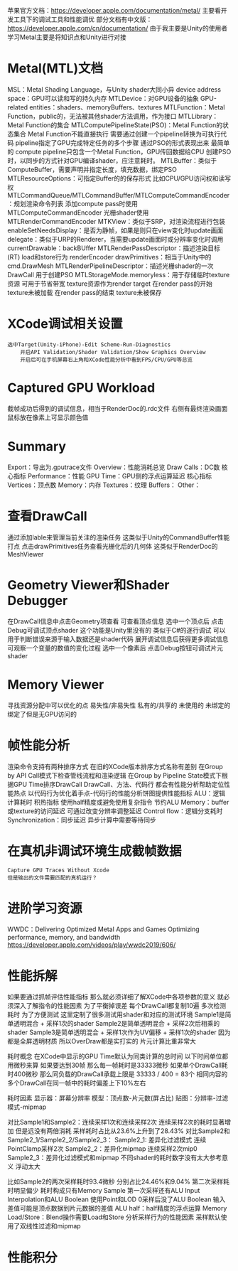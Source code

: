 苹果官方文档：https://developer.apple.com/documentation/metal/
    主要看开发工具下的调试工具和性能调优
部分文档有中文版：https://developer.apple.com/cn/documentation/
由于我主要是Unity的使用者 学习Metal主要是将知识点和Unity进行对接

# Metal(MTL)文档
MSL：Metal Shading Language，与Unity shader大同小异
device address space：GPU可以读和写的持久内存
MTLDevice：对GPU设备的抽象
GPU-related entities：shaders、memoryBuffers、textures
MTLFunction：Metal Function，public的，无法被其他shader方法调用，作为接口
MTLLibrary：Metal Function的集合
MTLComputePipelineState(PSO)：Metal Function的状态集合
    Metal Function不能直接执行 需要通过创建一个pipeline转换为可执行代码
    pipeline指定了GPU完成特定任务的多个步骤 通过PSO的形式表现出来
    最简单的 compute pipeline只包含一个Metal Function，GPU传回数据给CPU
    创建PSO时，以同步的方式针对GPU编译shader，应注意耗时。
MTLBuffer：类似于ComputeBuffer，需要声明并指定长度，填充数据，绑定PSO
    MTLResourceOptions：可指定Buffer的的保存形式 比如CPU/GPU访问权和读写权
MTLCommandQueue/MTLCommandBuffer/MTLComputeCommandEncoder：规划渲染命令列表
    添加compute pass时使用MTLComputeCommandEncoder
    光栅shader使用MTLRenderCommandEncoder
MTKView：类似于SRP，对渲染流程进行包装
    enableSetNeedsDisplay：是否为静帧，如果是则只在view变化时update画面
    delegate：类似于URP的Renderer，当需要update画面时或分辨率变化时调用
    currentDrawable：backBUffer
MTLRenderPassDescriptor：描述渲染目标(RT) load和store行为
renderEncoder drawPrimitives：相当于Unity中的cmd.DrawMesh
MTLRenderPipelineDescriptor：描述光栅shader的一次DrawCall 用于创建PSO
MTLStorageMode.memoryless：用于存储临时texture资源 可用于节省带宽
    texture资源作为render target
    在render pass的开始 texture未被加载
    在render pass的结束 texture未被保存

# XCode调试相关设置
    选中Target(Unity-iPhone)-Edit Scheme-Run-Diagnostics
        开启API Validation/Shader Validation/Show Graphics Overview
        开启后可在手机屏幕右上角和XCode性能分析中看到FPS/CPU/GPU等总览
# Captured GPU Workload
截帧成功后得到的调试信息，相当于RenderDoc的.rdc文件
右侧有最终渲染画面 鼠标放在像素上可显示颜色值
# Summary
Export：导出为.gputrace文件
Overview：性能消耗总览
    Draw Calls：DC数 核心指标
Performance：性能
    GPU Time：GPU侧的浮点运算延迟 核心指标
    Vertices：顶点数
Memory：内存
    Textures：纹理
    Buffers：
    Other：
# 查看DrawCall
通过添加lable来管理当前关注的渲染任务 这类似于Unity的CommandBuffer性能打点
点击drawPrimitives任务查看光栅化后的几何体 这类似于RenderDoc的MeshViewer
# Geometry Viewer和Shader Debugger
在DrawCall信息中点击Geometry项查看 可查看顶点信息
选中一个顶点后 点击Debug可调试顶点shader
    这个功能是Unity里没有的 类似于C#的逐行调试
    可以用于判断错误来源于输入数据还是shader代码
    展开调试信息后获得更多调试信息
    可观察一个变量的数值的变化过程
选中一个像素后 点击Debug按钮可调试片元shader
# Memory Viewer
寻找资源分配中可以优化的点
易失性/非易失性 私有的/共享的 未使用的 未绑定的 绑定了但是无GPU访问的
# 帧性能分析
渲染命令支持有两种排序方式 在旧的XCode版本排序方式名称有差别
在Group by API Call模式下检查管线流程和渲染逻辑
在Group by Pipeline State模式下根据GPU Time排序DrawCall
    DrawCall、方法、代码行 都会有性能分析帮助定位性能热点
    以代码行为优化着手点-代码行的性能分析饼图提供性能指标
        ALU：逻辑计算耗时 积热指标
            使用half精度或避免使用复杂指令 节约ALU
        Memory：buffer或texture的访问延迟
            可通过改变分辨率调整延迟
        Control flow：逻辑分支耗时
        Synchronization：同步延迟 异步计算中需要等待同步
# 在真机非调试环境生成截帧数据
    Capture GPU Traces Without Xcode
    但是输出的文件需要匹配的真机运行？
# 进阶学习资源
WWDC：Delivering Optimized Metal Apps and Games
    Optimizing performance, memory, and bandwidth
https://developer.apple.com/videos/play/wwdc2019/606/

# 性能拆解
如果要通过抓帧评估性能指标 那么就必须详细了解XCode中各项参数的意义
    就必须深入了解指令的性能因素
    为了平衡掉误差 每个DrawCall都复制10遍 多次检测耗时
为了方便测试 这里定制了很多测试用shader和对应的测试环境
Sample1是简单透明混合 + 采样1次的shader
Sample2是简单透明混合 + 采样2次后相乘的shader
Sample3是简单透明混合 + 采样1次作为UV偏移 + 采样1次的shader
因为都是全屏透明材质 所以OverDraw都是实打实的 片元计算比重非常大

耗时概念
在XCode中显示的GPU Time默认为同类计算的总时间
以下时间单位都用微秒来算 如果要达到30帧 那么每一帧耗时是33333微秒
如果单个DrawCall耗时400微秒 那么同负载的DrawCall承载上限是
    33333 / 400 = 83个
相同内容的多个DrawCall在同一帧中的耗时偏差上下10%左右 

耗时因素
显示器：屏幕分辨率
模型：顶点数-片元数(屏占比)
贴图：分辨率-过滤模式-mipmap

对比Sample1和Sample2：连续采样1次和连续采样2次
    连续采样2次的耗时显著增加 但是远没有两倍消耗
        采样耗时占比从23.6%上升到了28.43%
对比Sample2和Sample2_1/Sample2_2/Sample2_3：
    Sample2_1: 差异化过滤模式 连续PointClamp采样2次
    Sample2_2：差异化mipmap 连续采样2次mip0
    Sample2_3：差异化过滤模式和mipmap
    不同shader的耗时数字没有太大参考意义 浮动太大


比如Sample2的两次采样耗时93.4微秒 分别占比24.46%和9.04%
    第二次采样耗时明显偏少 耗时构成只有Memory Sample
    第一次采样还有ALU Input Interpolation和ALU Boolean
        使用Point和LOD 0采样后没了ALU Boolean
        输入差值可能是顶点数据到片元数据的差值
    ALU half：half精度的浮点运算
    Memory Load/Store：Blend操作需要Load和Store
分析采样行为的性能因素
    采样默认使用了双线性过滤和mipmap

# 性能积分